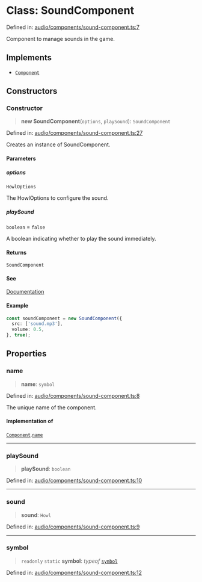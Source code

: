 # Class: SoundComponent

Defined in: [audio/components/sound-component.ts:7](https://github.com/Forge-Game-Engine/Forge/blob/80c88dbc1226e2ea185d187b85121eb9c3da7ead/src/audio/components/sound-component.ts#L7)

Component to manage sounds in the game.

## Implements

- [`Component`](../interfaces/Component.md)

## Constructors

### Constructor

> **new SoundComponent**(`options`, `playSound`): `SoundComponent`

Defined in: [audio/components/sound-component.ts:27](https://github.com/Forge-Game-Engine/Forge/blob/80c88dbc1226e2ea185d187b85121eb9c3da7ead/src/audio/components/sound-component.ts#L27)

Creates an instance of SoundComponent.

#### Parameters

##### options

`HowlOptions`

The HowlOptions to configure the sound.

##### playSound

`boolean` = `false`

A boolean indicating whether to play the sound immediately.

#### Returns

`SoundComponent`

#### See

[Documentation](https://github.com/goldfire/howler.js#documentation|Howler.js)

#### Example

```ts
const soundComponent = new SoundComponent({
  src: ['sound.mp3'],
  volume: 0.5,
}, true);
```

## Properties

### name

> **name**: `symbol`

Defined in: [audio/components/sound-component.ts:8](https://github.com/Forge-Game-Engine/Forge/blob/80c88dbc1226e2ea185d187b85121eb9c3da7ead/src/audio/components/sound-component.ts#L8)

The unique name of the component.

#### Implementation of

[`Component`](../interfaces/Component.md).[`name`](../interfaces/Component.md#name)

***

### playSound

> **playSound**: `boolean`

Defined in: [audio/components/sound-component.ts:10](https://github.com/Forge-Game-Engine/Forge/blob/80c88dbc1226e2ea185d187b85121eb9c3da7ead/src/audio/components/sound-component.ts#L10)

***

### sound

> **sound**: `Howl`

Defined in: [audio/components/sound-component.ts:9](https://github.com/Forge-Game-Engine/Forge/blob/80c88dbc1226e2ea185d187b85121eb9c3da7ead/src/audio/components/sound-component.ts#L9)

***

### symbol

> `readonly` `static` **symbol**: *typeof* [`symbol`](#symbol)

Defined in: [audio/components/sound-component.ts:12](https://github.com/Forge-Game-Engine/Forge/blob/80c88dbc1226e2ea185d187b85121eb9c3da7ead/src/audio/components/sound-component.ts#L12)

